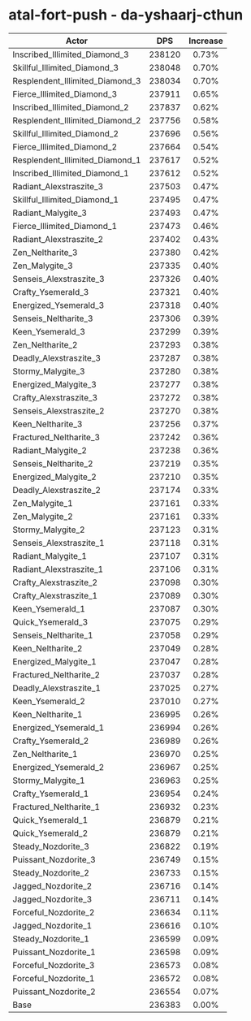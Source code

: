 # atal-fort-push - da-yshaarj-cthun
| Actor | DPS | Increase |
|---|:---:|:---:|
|Inscribed_Illimited_Diamond_3|238120|0.73%|
|Skillful_Illimited_Diamond_3|238048|0.70%|
|Resplendent_Illimited_Diamond_3|238034|0.70%|
|Fierce_Illimited_Diamond_3|237911|0.65%|
|Inscribed_Illimited_Diamond_2|237837|0.62%|
|Resplendent_Illimited_Diamond_2|237756|0.58%|
|Skillful_Illimited_Diamond_2|237696|0.56%|
|Fierce_Illimited_Diamond_2|237664|0.54%|
|Resplendent_Illimited_Diamond_1|237617|0.52%|
|Inscribed_Illimited_Diamond_1|237612|0.52%|
|Radiant_Alexstraszite_3|237503|0.47%|
|Skillful_Illimited_Diamond_1|237495|0.47%|
|Radiant_Malygite_3|237493|0.47%|
|Fierce_Illimited_Diamond_1|237473|0.46%|
|Radiant_Alexstraszite_2|237402|0.43%|
|Zen_Neltharite_3|237380|0.42%|
|Zen_Malygite_3|237335|0.40%|
|Senseis_Alexstraszite_3|237326|0.40%|
|Crafty_Ysemerald_3|237321|0.40%|
|Energized_Ysemerald_3|237318|0.40%|
|Senseis_Neltharite_3|237306|0.39%|
|Keen_Ysemerald_3|237299|0.39%|
|Zen_Neltharite_2|237293|0.38%|
|Deadly_Alexstraszite_3|237287|0.38%|
|Stormy_Malygite_3|237280|0.38%|
|Energized_Malygite_3|237277|0.38%|
|Crafty_Alexstraszite_3|237272|0.38%|
|Senseis_Alexstraszite_2|237270|0.38%|
|Keen_Neltharite_3|237256|0.37%|
|Fractured_Neltharite_3|237242|0.36%|
|Radiant_Malygite_2|237238|0.36%|
|Senseis_Neltharite_2|237219|0.35%|
|Energized_Malygite_2|237210|0.35%|
|Deadly_Alexstraszite_2|237174|0.33%|
|Zen_Malygite_1|237161|0.33%|
|Zen_Malygite_2|237161|0.33%|
|Stormy_Malygite_2|237123|0.31%|
|Senseis_Alexstraszite_1|237118|0.31%|
|Radiant_Malygite_1|237107|0.31%|
|Radiant_Alexstraszite_1|237106|0.31%|
|Crafty_Alexstraszite_2|237098|0.30%|
|Crafty_Alexstraszite_1|237089|0.30%|
|Keen_Ysemerald_1|237087|0.30%|
|Quick_Ysemerald_3|237075|0.29%|
|Senseis_Neltharite_1|237058|0.29%|
|Keen_Neltharite_2|237049|0.28%|
|Energized_Malygite_1|237047|0.28%|
|Fractured_Neltharite_2|237037|0.28%|
|Deadly_Alexstraszite_1|237025|0.27%|
|Keen_Ysemerald_2|237010|0.27%|
|Keen_Neltharite_1|236995|0.26%|
|Energized_Ysemerald_1|236994|0.26%|
|Crafty_Ysemerald_2|236989|0.26%|
|Zen_Neltharite_1|236970|0.25%|
|Energized_Ysemerald_2|236967|0.25%|
|Stormy_Malygite_1|236963|0.25%|
|Crafty_Ysemerald_1|236954|0.24%|
|Fractured_Neltharite_1|236932|0.23%|
|Quick_Ysemerald_1|236879|0.21%|
|Quick_Ysemerald_2|236879|0.21%|
|Steady_Nozdorite_3|236822|0.19%|
|Puissant_Nozdorite_3|236749|0.15%|
|Steady_Nozdorite_2|236733|0.15%|
|Jagged_Nozdorite_2|236716|0.14%|
|Jagged_Nozdorite_3|236711|0.14%|
|Forceful_Nozdorite_2|236634|0.11%|
|Jagged_Nozdorite_1|236616|0.10%|
|Steady_Nozdorite_1|236599|0.09%|
|Puissant_Nozdorite_1|236598|0.09%|
|Forceful_Nozdorite_3|236573|0.08%|
|Forceful_Nozdorite_1|236572|0.08%|
|Puissant_Nozdorite_2|236554|0.07%|
|Base|236383|0.00%|
